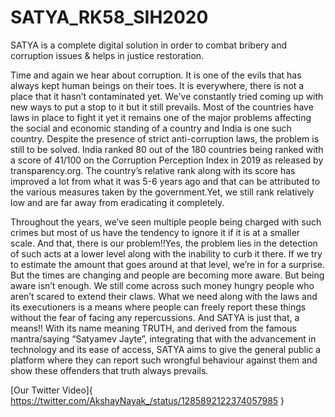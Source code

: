 # SATYA_RK58_SIH2020
SATYA is a complete digital solution in order to combat bribery and corruption issues &amp; helps in justice restoration.

Time and again we hear about corruption. It is one of the evils that has always kept human beings on their toes. It is everywhere, there is not a place that it hasn’t contaminated yet. We've constantly tried coming up with new ways to put a stop to it but it still prevails. Most of the countries have laws in place to fight it yet it remains one of the major problems affecting the social and economic standing of a country and India is one such country. Despite the presence of strict anti-corruption laws, the problem is still to be solved. India ranked 80 out of the 180 countries being ranked with a score of 41/100 on the Corruption Perception Index in 2019 as released by transparency.org. The country’s relative rank along with its score has improved a lot from what it was 5-6 years ago and that can be attributed to the various measures taken by the government.Yet, we still rank relatively low and are far away from eradicating it completely.

Throughout the years, we’ve seen multiple people being charged with such crimes but most of us have the tendency to ignore it if it is at a smaller scale. And that, there is our problem!!Yes, the problem lies in the detection of such acts at a lower level along with the inability to curb it there. If we try to estimate the amount that goes around at that level, we’re in for a surprise. But the times are changing and people are becoming more aware. But being aware isn’t enough. We still come across such money hungry people who aren’t scared to extend their claws. What we need along with the laws and its executioners is a means where people can freely report these things without the fear of facing any repercussions. And SATYA is just that, a means!! With its name meaning TRUTH, and derived from the famous mantra/saying “Satyamev Jayte”, integrating that with the advancement in technology and its ease of access, SATYA aims to give the general public a platform where they can report such wrongful behaviour against them and show these offenders that truth always prevails.

[Our Twitter Video]{ https://twitter.com/AkshayNayak_/status/1285892122374057985 }
